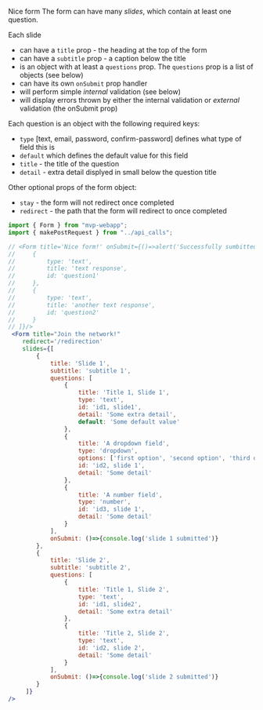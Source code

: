 Nice form
The form can have many *slides*, which contain at least one question. 

Each slide 
- can have a `title` prop - the heading at the top of the form
- can have a `subtitle` prop - a caption below the title
- is an object with at least a `questions` prop. The `questions` prop is a list of objects (see below)
- can have its own `onSubmit` prop handler
- will perform simple *internal* validation (see below)
- will display errors thrown by either the internal validation or *external* validation (the onSubmit prop)

Each question is an object with the following required keys:
- `type` [text, email, password, confirm-password] defines what type of field this is
- `default` which defines the default value for this field
- `title` - the title of the question
- `detail` - extra detail displyed in small below the question title

Other optional props of the form object:
- `stay` - the form will not redirect once completed
- `redirect` - the path that the form will redirect to once completed

``` jsx
import { Form } from "mvp-webapp";
import { makePostRequest } from "../api_calls";

// <Form title='Nice form!' onSubmit={()=>alert('Successfully sumbitted!')} questions={[
//     {
//         type: 'text',
//         title: 'text response',
//         id: 'question1'
//     },
//     {
//         type: 'text',
//         title: 'another text response',
//         id: 'question2'
//     }
// ]}/>
 <Form title="Join the network!"
    redirect='/redirection'
    slides={[
        {
            title: 'Slide 1',
            subtitle: 'subtitle 1',
            questions: [
                {
                    title: 'Title 1, Slide 1',
                    type: 'text',   
                    id: 'id1, slide1',
                    detail: 'Some extra detail',
                    default: 'Some default value'
                },
                {
                    title: 'A dropdown field',
                    type: 'dropdown',
                    options: ['first option', 'second option', 'third option'],
                    id: 'id2, slide 1',
                    detail: 'Some detail'
                },
                {
                    title: 'A number field',
                    type: 'number',   
                    id: 'id3, slide 1',
                    detail: 'Some detail'
                }
            ],
            onSubmit: ()=>{console.log('slide 1 submitted')}
        },
        {
            title: 'Slide 2',
            subtitle: 'subtitle 2',
            questions: [
                {
                    title: 'Title 1, Slide 2',
                    type: 'text',   
                    id: 'id1, slide2',
                    detail: 'Some extra detail'
                },
                {
                    title: 'Title 2, Slide 2',
                    type: 'text',   
                    id: 'id2, slide 2',
                    detail: 'Some detail'
                }
            ],
            onSubmit: ()=>{console.log('slide 2 submitted')}
        }
     ]}
/>

```